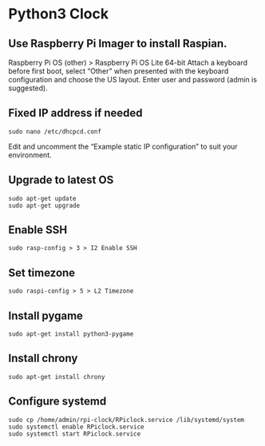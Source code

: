 Python3 Clock
==============

## Use Raspberry Pi Imager to install Raspian.
Raspberry Pi OS (other) > Raspberry Pi OS Lite 64-bit
Attach a keyboard before first boot, select “Other” when presented with the keyboard configuration and choose the US layout. Enter user and password (admin is suggested).

## Fixed IP address if needed
    sudo nano /etc/dhcpcd.conf
Edit and uncomment the “Example static IP configuration” to suit your environment.

## Upgrade to latest OS
    sudo apt-get update
    sudo apt-get upgrade

## Enable SSH
    sudo rasp-config > 3 > I2 Enable SSH

## Set timezone
    sudo raspi-config > 5 > L2 Timezone

## Install pygame
    sudo apt-get install python3-pygame

## Install chrony
    sudo apt-get install chrony

## Configure systemd
    sudo cp /home/admin/rpi-clock/RPiclock.service /lib/systemd/system
    sudo systemctl enable RPiclock.service
    sudo systemctl start RPiclock.service
    
